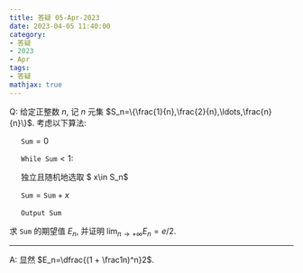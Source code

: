 ```yaml
---
title: 答疑 05-Apr-2023
date: 2023-04-05 11:40:00
category: 
- 答疑
- 2023
- Apr
tags: 
- 答疑
mathjax: true
---
```


Q: 给定正整数 $n$, 记 $n$ 元集 $S_n=\{\frac{1}{n},\frac{2}{n},\ldots,\frac{n}{n}\}$. 考虑以下算法:

$\quad$ $\texttt{Sum}=0$

$\quad$ $\texttt{While Sum}<1$:

$\quad$ 	独立且随机地选取 $ x\in S_n$
	
$\quad$ 	$\texttt{Sum}=\texttt{Sum}+x$

$\quad$ $\texttt{Output Sum}$

求 $\texttt{Sum}$ 的期望值 $E_n$, 并证明 $\lim_{n\to +\infty} E_n=e/2$.

***

A: 显然 $E_n=\dfrac{(1 + \frac1n)^n}2$. 


